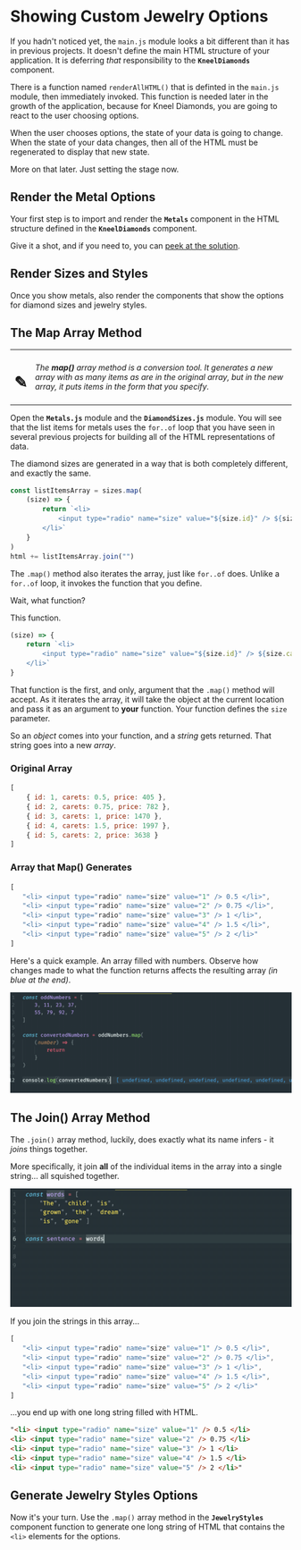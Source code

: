 # Showing Custom Jewelry Options

If you hadn't noticed yet, the `main.js` module looks a bit different than it has in previous projects. It doesn't define the main HTML structure of your application. It is deferring _that_ responsibility to the **`KneelDiamonds`** component.

There is a function named `renderAllHTML()` that is definted in the `main.js` module, then immediately invoked. This function is needed later in the growth of the application, because for Kneel Diamonds, you are going to react to the user choosing options.

When the user chooses options, the state of your data is going to change. When the state of your data changes, then all of the HTML must be regenerated to display that new state.

More on that later. Just setting the stage now.

## Render the Metal Options

Your first step is to import and render the **`Metals`** component in the HTML structure defined in the **`KneelDiamonds`** component.

Give it a shot, and if you need to, you can [peek at the solution](./images/kneel-diamonds-show-metals.gif).

## Render Sizes and Styles

Once you show metals, also render the components that show the options for diamond sizes and jewelry styles.

## The Map Array Method

| | |
|:---:|:---|
| <h1>&#x270e;</h1> |  _The **map()** array method is a conversion tool. It generates a new array with as many items as are in the original array, but in the new array, it puts items in the form that you specify._ |

Open the **`Metals.js`** module and the **`DiamondSizes.js`** module. You will see that the list items for metals uses the `for..of` loop that you have seen in several previous projects for building all of the HTML representations of data.

The diamond sizes are generated in a way that is both completely different, and exactly the same.

```js
const listItemsArray = sizes.map(
    (size) => {
        return `<li>
            <input type="radio" name="size" value="${size.id}" /> ${size.carets}
        </li>`
    }
)
html += listItemsArray.join("")
```

The `.map()` method also iterates the array, just like `for..of` does. Unlike a `for..of` loop, it invokes the function that you define.

Wait, what function?

This function.

```js
(size) => {
    return `<li>
        <input type="radio" name="size" value="${size.id}" /> ${size.carets}
    </li>`
}
```

That function is the first, and only, argument that the `.map()` method will accept. As it iterates the array, it will take the object at the current location and pass it as an argument to **your** function. Your function defines the `size` parameter.

So an _object_ comes into your function, and a _string_ gets returned. That string goes into a new _array_.

### Original Array

```js
[
    { id: 1, carets: 0.5, price: 405 },
    { id: 2, carets: 0.75, price: 782 },
    { id: 3, carets: 1, price: 1470 },
    { id: 4, carets: 1.5, price: 1997 },
    { id: 5, carets: 2, price: 3638 }
]
```

### Array that Map() Generates

```js
[
   "<li> <input type="radio" name="size" value="1" /> 0.5 </li>",
   "<li> <input type="radio" name="size" value="2" /> 0.75 </li>",
   "<li> <input type="radio" name="size" value="3" /> 1 </li>",
   "<li> <input type="radio" name="size" value="4" /> 1.5 </li>",
   "<li> <input type="radio" name="size" value="5" /> 2 </li>"
]
```

Here's a quick example. An array filled with numbers. Observe how changes made to what the function returns affects the resulting array _(in blue at the end)_.

![](./images/array-map-example.gif)

## The Join() Array Method

The `.join()` array method, luckily, does exactly what its name infers - it _joins_ things together.

More specifically, it join **all** of the individual items in the array into a single string... all squished together.

![](./images/array-join-method-demo.gif)

If you join the strings in this array...

```js
[
   "<li> <input type="radio" name="size" value="1" /> 0.5 </li>",
   "<li> <input type="radio" name="size" value="2" /> 0.75 </li>",
   "<li> <input type="radio" name="size" value="3" /> 1 </li>",
   "<li> <input type="radio" name="size" value="4" /> 1.5 </li>",
   "<li> <input type="radio" name="size" value="5" /> 2 </li>"
]
```

...you end up with one long string filled with HTML.

```html
"<li> <input type="radio" name="size" value="1" /> 0.5 </li>
<li> <input type="radio" name="size" value="2" /> 0.75 </li>
<li> <input type="radio" name="size" value="3" /> 1 </li>
<li> <input type="radio" name="size" value="4" /> 1.5 </li>
<li> <input type="radio" name="size" value="5" /> 2 </li>"
```

## Generate Jewelry Styles Options

Now it's your turn. Use the `.map()` array method in the **`JewelryStyles`** component function to generate one long string of HTML that contains the `<li>` elements for the options.